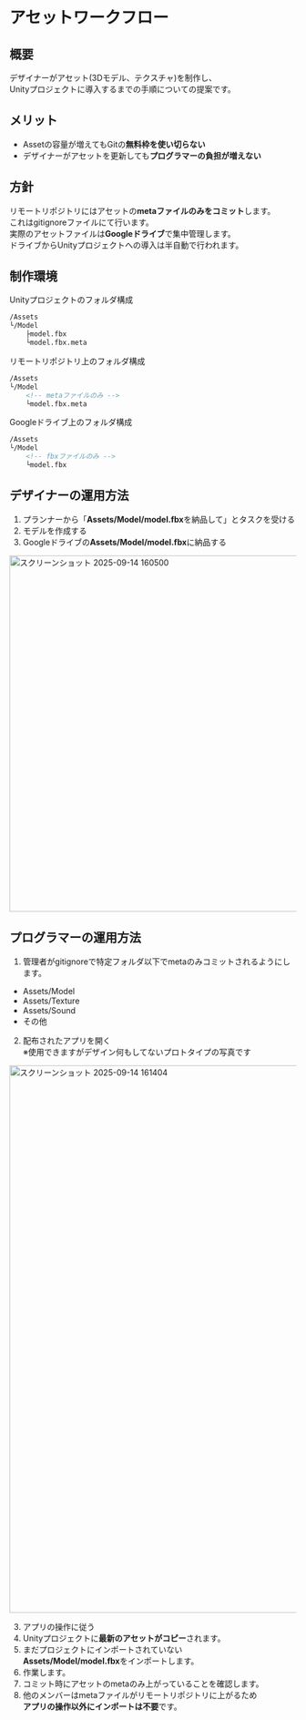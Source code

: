 # アセットワークフロー

## 概要
デザイナーがアセット(3Dモデル、テクスチャ)を制作し、  
Unityプロジェクトに導入するまでの手順についての提案です。

## メリット
- Assetの容量が増えてもGitの**無料枠を使い切らない**
- デザイナーがアセットを更新しても**プログラマーの負担が増えない**

## 方針
リモートリポジトリにはアセットの**metaファイルのみをコミット**します。  
これはgitignoreファイルにて行います。  
実際のアセットファイルは**Googleドライブ**で集中管理します。  
ドライブからUnityプロジェクトへの導入は半自動で行われます。  

## 制作環境
Unityプロジェクトのフォルダ構成
```md
/Assets
└/Model
    ├model.fbx
    └model.fbx.meta
```

リモートリポジトリ上のフォルダ構成
```md
/Assets
└/Model
    <!-- metaファイルのみ -->
    └model.fbx.meta
```

Googleドライブ上のフォルダ構成
```md
/Assets
└/Model
    <!-- fbxファイルのみ -->
    └model.fbx
```

## デザイナーの運用方法
1. プランナーから「**Assets/Model/model.fbx**を納品して」とタスクを受ける
1. モデルを作成する
1. Googleドライブの**Assets/Model/model.fbx**に納品する
<img width="1162" height="626" alt="スクリーンショット 2025-09-14 160500" src="https://github.com/user-attachments/assets/c86ddc11-2d96-4bd5-844b-bd1db33dc73d" />

## プログラマーの運用方法
1. 管理者がgitignoreで特定フォルダ以下でmetaのみコミットされるようにします。
- Assets/Model
- Assets/Texture
- Assets/Sound
- その他
2. 配布されたアプリを開く  
※使用できますがデザイン何もしてないプロトタイプの写真です
<img width="1054" height="962" alt="スクリーンショット 2025-09-14 161404" src="https://github.com/user-attachments/assets/42d8edb3-fb8d-4fe8-b0ff-9add809b316c" />

3. アプリの操作に従う
1. Unityプロジェクトに**最新のアセットがコピー**されます。
1. まだプロジェクトにインポートされていない  
**Assets/Model/model.fbx**をインポートします。
1. 作業します。
1. コミット時にアセットのmetaのみ上がっていることを確認します。
1. 他のメンバーはmetaファイルがリモートリポジトリに上がるため  
**アプリの操作以外にインポートは不要**です。
